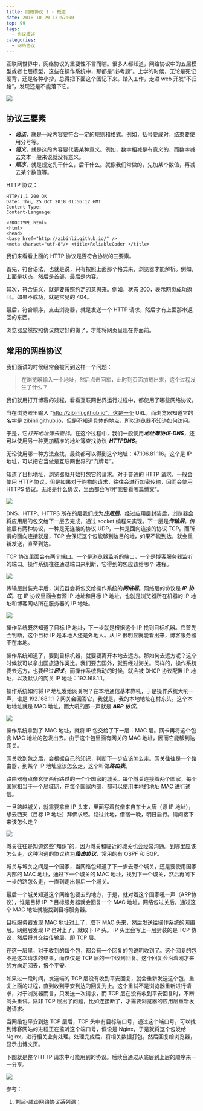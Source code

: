 ```yaml
---
title: 网络协议 1 - 概述
date: 2018-10-29 13:57:00
top: 99
tags: 
  - 协议概述
categories: 
  - 网络协议
---
```


互联网世界中，网络协议的重要性不言而喻。很多人都知道，网络协议中的五层模型或者七层模型，这些在操作系统中，那都是“必考题”。上学的时候，无论是死记硬背，还是各种小抄，总得把下面这个图记下来。踏入工作，走进 web 开发“不归路”，发现还是不能落下它。

![](https://raw.githubusercontent.com/zibinli/blog/master/Networking/_v_images/20190909105506962_20850.png)

## 协议三要素
- ***语法***，就是一段内容要符合一定的规则和格式。例如，括号要成对，结束要使用分号等。
- ***语义***，就是这段内容要代表某种意义。例如，数字相减是有意义的，而数字减去文本一般来说就没有意义。
- ***顺序***，就是规定先干什么，后干什么。就像我们常做的，先加某个数值，再减去某个数值等。

HTTP 协议：
```
HTTP/1.1 200 OK
Date: Thu, 25 Oct 2018 01:56:12 GMT
Content-Type: 
Content-Language:

<!DOCTYPE html>
<html>
<head>
<base href="http://zibinli.github.io/" />
<meta charset="utf-8"/> <title>ReliableCoder </title>
```

我们来看看上面的 HTTP 协议是否符合协议的三要素。

首先，符合语法，也就是说，只有按照上面那个格式来，浏览器才能解析。例如，上面是状态，然后是首部，最后是内容。

其次，符合语义，就是要按照约定的意思来。例如，状态 200，表示网页成功返回。如果不成功，就是常见的 404。

最后，符合顺序，点击浏览器，就是发送一个 HTTP 请求，然后才有上面那串返回的东西。

浏览器显然按照协议商定好的做了，才能将网页呈现在你面前。

## 常用的网络协议

我们面试的时候经常会被问到这样一个问题：
> 在浏览器输入一个地址，然后点击回车，此时到页面加载出来，这个过程发生了什么？

我们就用打开博客的过程，看看互联网世界运行过程中，都使用了哪些网络协议。

当在浏览器里输入 “http://zibinli.github.io”，这是一个 URL，而浏览器知道它的名字是 zibinli.github.io，但是不知道具体的地点，所以浏览器不知道如何访问。

于是，它*打开地址簿去查找*。在这个过程中，我们一般使用***地址簿协议-DNS***，还可以使用另一种更加精准的地址簿查找协议-***HTTPDNS***。

无论使用哪一种方法查找，最终都可以得到这个地址：47.106.81.116。这个是 IP 地址，可以把它当做是互联网世界的“门牌号”。

知道了目标地址，浏览器就开始打包它的请求。对于普通的 HTTP 请求，一般会使用 HTTP 协议，但是如果对于购物的请求，往往会进行加密传输，因而会使用 HTTPS 协议。无论是什么协议，里面都会写明“我要看哪篇博文”。

![](https://raw.githubusercontent.com/zibinli/blog/master/Networking/_v_images/20190909105537369_10278.png)

DNS、HTTP、HTTPS 所在的层我们成为***应用层***。经过应用层封装后，浏览器会将应用层的包交给下一层去完成，通过 socket 编程来实现。下一层是***传输层***。传输层有两种协议，一种是无连接的协议 UDP，一种是面向连接的协议 TCP。而所谓的面向连接就是，TCP 会保证这个包能够到达目的地，如果不能到达，就会重新发送，直至到达。

TCP 协议里面会有两个端口。一个是浏览器监听的端口，一个是博客服务器监听的端口。操作系统往往通过端口来判断，它得到的包应该给哪个 进程。

![](https://raw.githubusercontent.com/zibinli/blog/master/Networking/_v_images/20190909105642903_31948.png)

传输层封装完毕后，浏览器会将包交给操作系统的***网络层***。网络层的协议是 ***IP 协议***。在 IP 协议里面会有源 IP 地址和目标 IP 地址，也就是浏览器所在机器的 IP 地址和博客网站所在服务器的 IP 地址。

![](https://raw.githubusercontent.com/zibinli/blog/master/Networking/_v_images/20190909105658567_2083.png)

操作系统既然知道了目标 IP 地址，下一步就是根据这个 IP 找到目标机器。它首先会判断，这个目标 IP 是本地人还是外地人。从 IP 很明显就能看出来，博客服务器不在本地。

操作系统知道了，要到目标机器，就要要离开本地去远方。那如何去远方呢？这个时候就可以拿出国旅游作类比。我们要去国外，就要经过海关。同样的，操作系统要去远方，也要经过***网关***。而操作系统启动的时候，就会被 DHCP 协议配置 IP 地址，以及默认的网关 IP 地址：192.168.1.1。

操作系统如何将 IP 地址发给网关呢？在本地通信基本靠吼，于是操作系统大吼一声，谁是 192.168.1.1 ？网关会回答它，我就是，我的本地地址在村东头。这个本地地址就是 MAC 地址，而大吼的那一声就是 ***ARP 协议***。

![](https://raw.githubusercontent.com/zibinli/blog/master/Networking/_v_images/20190909105718943_27701.png)

操作系统拿到了 MAC 地址，就将 IP 包交给了下一层：MAC 层。网卡再将这个包含 MAC 地址的包发出去。由于这个包里面有网关的 MAC 地址，因而它能够到达网关。

网关收到包之后，会根据自己的知识，判断下一步应该怎么走。网关往往是一个路由器，到某个 IP 地址应该怎么走，这个叫做***路由表***。

路由器有点像玄奘西行路过的一个个国家的城关。每个城关连接着两个国家，每个国家相当于一个局域网，在每个国家内部，都可以使用本地的地址 MAC 进行通信。

一旦跨越城关，就需要拿出 IP 头来，里面写着贫僧来自东土大唐（源 IP 地址），想去西天（目标 IP 地址）拜佛求经。路过此地，借宿一晚，明日启行。请问接下来该怎么走？

![](https://raw.githubusercontent.com/zibinli/blog/master/Networking/_v_images/20190909105733299_24927.png)

城关往往是知道这些“知识”的，因为城关和临近的城关也会经常沟通。到哪里应该怎么走，这种沟通的协议称为***路由协议***，常用的有 OSPF 和 BGP。

城关与城关之间是一个国家，当网络包知道了下一步去哪个城关，还是要使用国家内部的 MAC 地址，通过下一个城关的 MAC 地址，找到下一个城关，然后再问下一步的路怎么走，一直到走出最后一个城关。

最后一个城关知道这个网络包要去的地方，于是，就对着这个国家吼一声（ARP协议），谁是目标 IP ？目标服务器就会回复一个 MAC 地址。网络包过关后，通过这个 MAC 地址就能找到目标服务器。

目标服务器发现 MAC 地址对上了，取下 MAC 头来，然后发送给操作系统的网络层。网络层发现 IP 也对上了，就取下 IP 头。 IP 头里会写上一层封装的是 TCP 协议，然后将其交给传输层，即 TCP 层。

在这一层里，对于收到的每个包，都会有一个回复的包说明收到了。这个回复的包不是这次请求的结果，而仅仅是 TCP 层的一个收到回复。这个回复会沿着刚才来的方向走回去，报个平安。

如果过一段时间，发送端的 TCP 层没有收到平安回复，就会重新发送这个包，重复上面的过程，直到收到平安到达的回复为止。这个重试不是浏览器重新进行请求，对于浏览器而言，只发送一次请求，而 TCP 层在没有收到平安回复时，不断闷头重试。除非 TCP 层出了问题，比如连接断了，才需要浏览器的应用层重新发送请求。

当网络包平安到达 TCP 层后，TCP 头中有目标端口号，通过这个端口号，可以找到博客网站的进程正在监听这个端口号，假设是 Nginx，于是就将这个包发给 Nginx，进行相关业务处理。处理完成后，将相关数据打包，然后回复给浏览器，显示出博文页。

下图就是整个HTTP 请求中可能用到的协议。后续会通过从底层到上层的顺序来一一分享。

![](https://raw.githubusercontent.com/zibinli/blog/master/Networking/_v_images/20190909105755076_7317.png)

参考：
1. 刘超-趣谈网络协议系列课；
